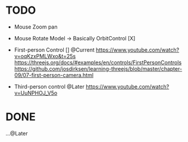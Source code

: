 # TODO
+ Mouse Zoom pan  
+ Mouse Rotate Model 
    -> Basically OrbitControl [X]

+ First-person Control  [] @Current
    https://www.youtube.com/watch?v=oqKzxPMLWxo&t=25s
    https://threejs.org/docs/#examples/en/controls/FirstPersonControls
    https://github.com/josdirksen/learning-threejs/blob/master/chapter-09/07-first-person-camera.html

+ Third-person control @Later
    https://www.youtube.com/watch?v=UuNPHOJ_V5o

# DONE

...@Later
